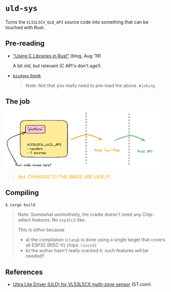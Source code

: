 # `uld-sys`

Turns the `VL53L5CX_ULD_API` source code into something that can be touched with Rust.

## Pre-reading

- ["Using C Libraries in Rust"](https://medium.com/dwelo-r-d/using-c-libraries-in-rust-13961948c72a) (blog, Aug '19)

   A bit old, but relevant (C API's don't age!).
   
- [`bindgen` book](https://rust-lang.github.io/rust-bindgen/introduction.html)

  >Note: Not that you really need to pre-read the above. `#joking`

## The job

![](.images/bindgen-jumps.png)

><font color=orange>*tbd. CHANGES TO THE IMAGE ARE LIKELY!*</font>


## Compiling 

```
$ cargo build
```

>Note: Somewhat unintuitively, the cradle doesn't need any Chip-select features. No `esp32c3`-like.
>
>This is *either* because
>
>- a) the compilation (`clang`) is done using a single target that covers all ESP32 (RISC-V) chips: `riscv32`
>- b) the author hasn't really cracked it; such features *will* be needed!!


## References

- [Ultra Lite Driver (ULD) for VL53L5CX multi-zone sensor](https://www.st.com/en/embedded-software/stsw-img023.html) (ST.com)



